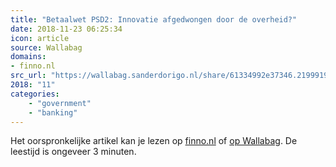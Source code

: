 ```yaml
---
title: "Betaalwet PSD2: Innovatie afgedwongen door de overheid?"
date: 2018-11-23 06:25:34
icon: article
source: Wallabag
domains:
- finno.nl
src_url: "https://wallabag.sanderdorigo.nl/share/61334992e37346.21999190"
2018: "11"
categories:
    - "government"
    - "banking"
---
```

Het oorspronkelijke artikel kan je lezen op [finno.nl](https://finno.nl/2018/11/20/betaalwet-psd2-innovatie-afgedwongen-door-de-overheid/) of [op Wallabag](https://wallabag.sanderdorigo.nl/share/61334992e37346.21999190). De leestijd is ongeveer 3 minuten.